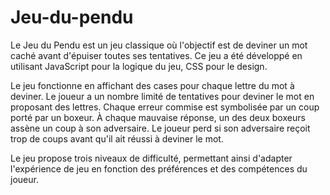 # Jeu-du-pendu
Le Jeu du Pendu est un jeu classique où l'objectif est de deviner un mot caché avant d'épuiser toutes ses tentatives. Ce jeu a été développé en utilisant JavaScript pour la logique du jeu, CSS pour le design.

Le jeu fonctionne en affichant des cases pour chaque lettre du mot à deviner. Le joueur a un nombre limité de tentatives pour deviner le mot en proposant des lettres. Chaque erreur commise est symbolisée par un coup porté par un boxeur. À chaque mauvaise réponse, un des deux boxeurs assène un coup à son adversaire. Le joueur perd si son adversaire reçoit trop de coups avant qu'il ait réussi à deviner le mot.

Le jeu propose trois niveaux de difficulté, permettant ainsi d'adapter l'expérience de jeu en fonction des préférences et des compétences du joueur.
